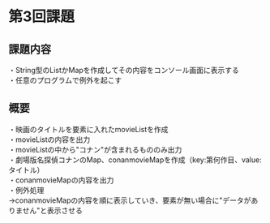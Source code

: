 # 第3回課題  
## 課題内容
・String型のListかMapを作成してその内容をコンソール画面に表示する  
・任意のプログラムで例外を起こす

## 概要
・映画のタイトルを要素に入れたmovieListを作成  
・movieListの内容を出力  
・movieListの中から"コナン"が含まれるもののみ出力  
・劇場版名探偵コナンのMap、conanmovieMapを作成（key:第何作目、value:タイトル）  
・conanmovieMapの内容を出力  
・例外処理  
  →conanmovieMapの内容を順に表示していき、要素が無い場合に"データがありません"と表示させる
